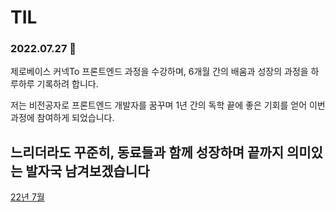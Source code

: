 # TIL

### 2022.07.27 🚀

제로베이스 커넥To 프론트엔드 과정을 수강하며, 6개월 간의 배움과 성장의 과정을 하
루하루 기록하려 합니다.

저는 비전공자로 프론트엔드 개발자를 꿈꾸며 1년 간의 독학 끝에 좋은 기회를 얻어
이번 과정에 참여하게 되었습니다.

## 느리더라도 꾸준히, 동료들과 함께 성장하며 끝까지 의미있는 발자국 남겨보겠습니다

[22년 7월](./202207)
